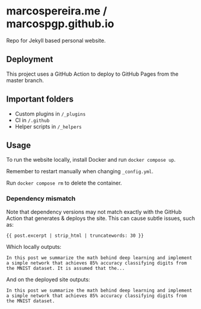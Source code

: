 # marcospereira.me / marcospgp.github.io

Repo for Jekyll based personal website.

## Deployment

This project uses a GitHub Action to deploy to GitHub Pages from the master branch.

## Important folders

- Custom plugins in `/_plugins`
- CI in `/.github`
- Helper scripts in `/_helpers`

## Usage

To run the website locally, install Docker and run `docker compose up`.

Remember to restart manually when changing `_config.yml`.

Run `docker compose rm` to delete the container.

### Dependency mismatch

Note that dependency versions may not match exactly with the GitHub Action that generates & deploys the site. This can cause subtle issues, such as:

`{{ post.excerpt | strip_html | truncatewords: 30 }}`

Which locally outputs:

```plaintext
In this post we summarize the math behind deep learning and implement a simple network that achieves 85% accuracy classifying digits from the MNIST dataset. It is assumed that the...
```

And on the deployed site outputs:

```plaintext
In this post we summarize the math behind deep learning and implement a simple network that achieves 85% accuracy classifying digits from the MNIST dataset.
```
